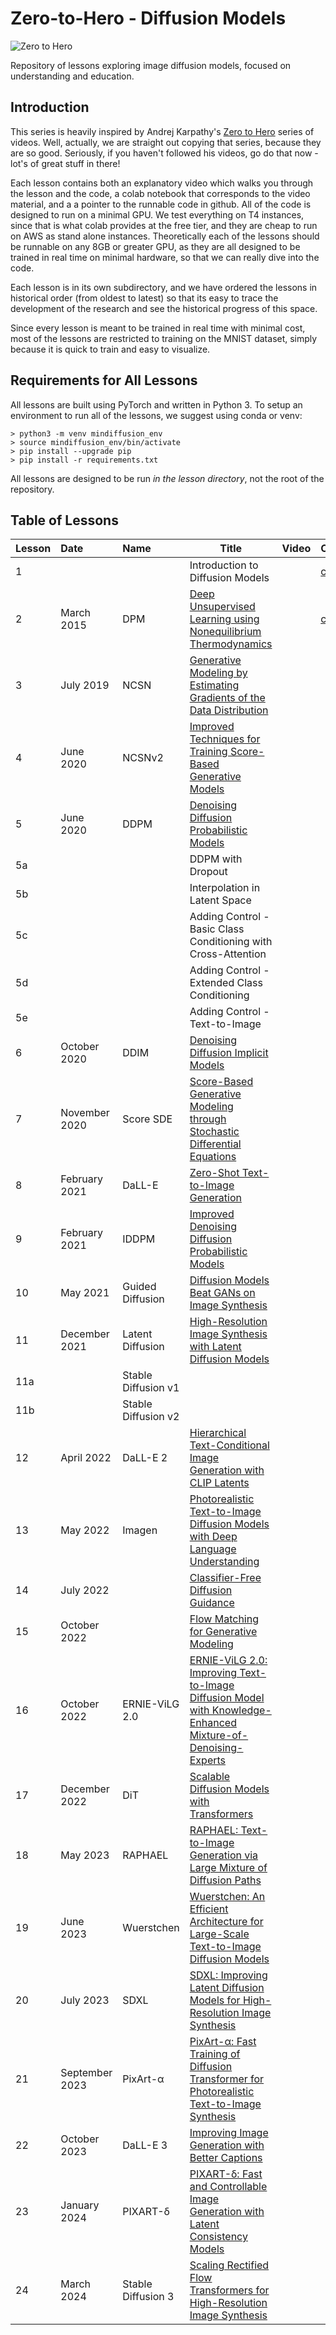 # Zero-to-Hero - Diffusion Models
![Zero to Hero](https://drive.google.com/uc?export=view&id=1FfH6643JCYjnCq2JKFPs9wH64W_Rm_B2)

Repository of lessons exploring image diffusion models, focused on understanding and education.

## Introduction

This series is heavily inspired by Andrej Karpathy's [Zero to Hero](https://www.youtube.com/playlist?list=PLAqhIrjkxbuWI23v9cThsA9GvCAUhRvKZ) series of videos. Well, actually, we are straight out copying that series, because they are so good. Seriously, if you haven't followed his videos, go do that now - lot's of great stuff in there!

Each lesson contains both an explanatory video which walks you through the lesson and the code, a colab notebook that corresponds to the video material, and a a pointer to the runnable code in github. All of the code is designed to run on a minimal GPU. We test everything on T4 instances, since that is what colab provides at the free tier, and they are cheap to run on AWS as stand alone instances. Theoretically each of the lessons should be runnable on any 8GB or greater GPU, as they are all designed to be trained in real time on minimal hardware, so that we can really dive into the code.

Each lesson is in its own subdirectory, and we have ordered the lessons in historical order (from oldest to latest) so that its easy to trace the development of the research and see the historical progress of this space.

Since every lesson is meant to be trained in real time with minimal cost, most of the lessons are restricted to training on the MNIST dataset, simply because it is quick to train and easy to visualize.

## Requirements for All Lessons

All lessons are built using PyTorch and written in Python 3. To setup an environment to run all of the lessons, we suggest using conda or venv:

```
> python3 -m venv mindiffusion_env
> source mindiffusion_env/bin/activate
> pip install --upgrade pip
> pip install -r requirements.txt
```

All lessons are designed to be run *in the lesson directory*, not the root of the repository.

## Table of Lessons


Lesson | Date | Name |Title|Video|Colab|Code
:---- | :---- | :---- | ---- | ---- | ----| ----
1 |  | | Introduction to Diffusion Models | | [colab](https://colab.research.google.com/drive/1BPSG4SA21T8yx8oYqtsx_cYBwNvBtrvt#scrollTo=wAZDhI2JSPnV) |
2 | March 2015 | DPM | [Deep Unsupervised Learning using Nonequilibrium Thermodynamics](https://arxiv.org/abs/1503.03585) | | [colab](https://colab.research.google.com/drive/115GjoxpHCTi-MCBF4_j7Vqhf3xfyZeGp?usp=sharing) | [code](https://github.com/swookey-thinky/mindiffusion/tree/main/lesson_02)
3 | July 2019 | NCSN | [Generative Modeling by Estimating Gradients of the Data Distribution](https://arxiv.org/abs/1907.05600) | | | [code](https://github.com/swookey-thinky/mindiffusion/tree/main/lesson_03)
4 | June 2020 | NCSNv2 | [Improved Techniques for Training Score-Based Generative Models](https://arxiv.org/abs/2006.09011) | | | [code](https://github.com/swookey-thinky/mindiffusion/tree/main/lesson_04)
5 | June 2020 | DDPM | [Denoising Diffusion Probabilistic Models](https://arxiv.org/abs/2006.11239) | | | [code](https://github.com/swookey-thinky/mindiffusion/tree/main/lesson_05)
5a |  |  | DDPM with Dropout | | | [code](https://github.com/swookey-thinky/mindiffusion/tree/main/lesson_05/sublesson_a)
5b |  |  | Interpolation in Latent Space | | | [code](https://github.com/swookey-thinky/mindiffusion/tree/main/lesson_05/sublesson_b)
5c |  |  | Adding Control - Basic Class Conditioning with Cross-Attention | | | [code](https://github.com/swookey-thinky/mindiffusion/tree/main/lesson_05/sublesson_c)
5d |  |  | Adding Control - Extended Class Conditioning | | | [code](https://github.com/swookey-thinky/mindiffusion/tree/main/lesson_05/sublesson_d)
5e |  |  | Adding Control - Text-to-Image | | | [code](https://github.com/swookey-thinky/mindiffusion/tree/main/lesson_05/sublesson_e)
6 | October 2020 | DDIM | [Denoising Diffusion Implicit Models](https://arxiv.org/abs/2010.02502) | | | [code](https://github.com/swookey-thinky/mindiffusion/tree/main/lesson_06)
7 | November 2020 | Score SDE | [Score-Based Generative Modeling through Stochastic Differential Equations](https://arxiv.org/abs/2011.13456) | | | [code](https://github.com/swookey-thinky/mindiffusion/tree/main/lesson_07)
8 | February 2021 | DaLL-E | [Zero-Shot Text-to-Image Generation](https://arxiv.org/abs/2102.12092) | | | [code](https://github.com/swookey-thinky/mindiffusion/tree/main/lesson_08)
9 | February 2021 | IDDPM | [Improved Denoising Diffusion Probabilistic Models](https://arxiv.org/abs/2102.09672) | | | [code](https://github.com/swookey-thinky/mindiffusion/tree/main/lesson_09)
10 | May 2021 | Guided Diffusion | [Diffusion Models Beat GANs on Image Synthesis](https://arxiv.org/abs/2105.05233) | | | [code](https://github.com/swookey-thinky/mindiffusion/tree/main/lesson_10)
11 | December 2021 | Latent Diffusion | [High-Resolution Image Synthesis with Latent Diffusion Models](https://arxiv.org/abs/2112.10752) | | | [code](https://github.com/swookey-thinky/mindiffusion/tree/main/lesson_11)
11a | | Stable Diffusion v1 | | | |
11b | | Stable Diffusion v2 | | | |
12 | April 2022 | DaLL-E 2| [Hierarchical Text-Conditional Image Generation with CLIP Latents](https://arxiv.org/abs/2204.06125) | | |
13 | May 2022 | Imagen | [Photorealistic Text-to-Image Diffusion Models with Deep Language Understanding](https://arxiv.org/abs/2205.11487) | | |
14 | July 2022 | | [Classifier-Free Diffusion Guidance](https://arxiv.org/abs/2207.12598) | | |
15 | October 2022 | | [Flow Matching for Generative Modeling](https://arxiv.org/abs/2210.02747) | | |
16 | October 2022 | ERNIE-ViLG 2.0 | [ERNIE-ViLG 2.0: Improving Text-to-Image Diffusion Model with Knowledge-Enhanced Mixture-of-Denoising-Experts](https://arxiv.org/abs/2210.15257) | | |
17 | December 2022 | DiT | [Scalable Diffusion Models with Transformers](https://arxiv.org/abs/2212.09748) | | |
18 | May 2023 | RAPHAEL | [RAPHAEL: Text-to-Image Generation via Large Mixture of Diffusion Paths](https://arxiv.org/abs/2305.18295) | | |
19 | June 2023 | Wuerstchen | [Wuerstchen: An Efficient Architecture for Large-Scale Text-to-Image Diffusion Models](https://arxiv.org/abs/2306.00637) | | |
20 | July 2023 | SDXL | [SDXL: Improving Latent Diffusion Models for High-Resolution Image Synthesis](https://arxiv.org/abs/2307.01952) | | |
21 | September 2023 | PixArt-α | [PixArt-α: Fast Training of Diffusion Transformer for Photorealistic Text-to-Image Synthesis](https://arxiv.org/abs/2310.00426) | | |
22 | October 2023 | DaLL-E 3 | [Improving Image Generation with Better Captions](https://cdn.openai.com/papers/dall-e-3.pdf) | | |
23 | January 2024 | PIXART-δ | [PIXART-δ: Fast and Controllable Image Generation with Latent Consistency Models](https://arxiv.org/abs/2401.05252) | | |
24 | March 2024 | Stable Diffusion 3 | [Scaling Rectified Flow Transformers for High-Resolution Image Synthesis](https://arxiv.org/abs/2403.03206) | | |
